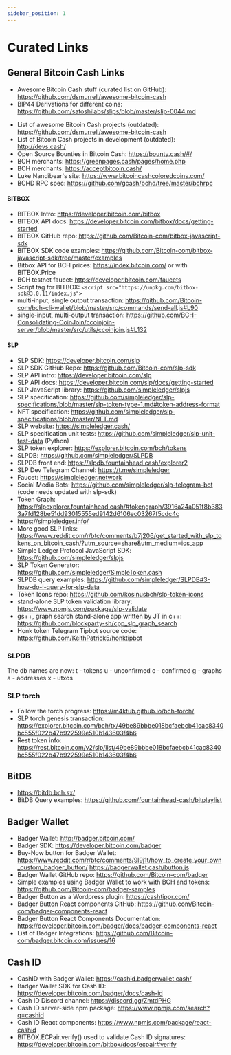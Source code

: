 ```yaml
---
sidebar_position: 1
---
```


# Curated Links

## General Bitcoin Cash Links
* Awesome Bitcoin Cash stuff (curated list on GitHub): https://github.com/dsmurrell/awesome-bitcoin-cash
* BIP44 Derivations for different coins: https://github.com/satoshilabs/slips/blob/master/slip-0044.md
- List of awesome Bitcoin Cash projects (outdated): https://github.com/dsmurrell/awesome-bitcoin-cash
- List of Bitcoin Cash projects in development (outdated): http://devs.cash/
- Open Source Bounties in Bitcoin Cash: https://bounty.cash/#/
- BCH merchants: https://greenpages.cash/pages/home.php
- BCH merchants: https://acceptbitcoin.cash/
- Luke Nandibear's site: https://www.bitcoincashcoloredcoins.com/
- BCHD RPC spec: https://github.com/gcash/bchd/tree/master/bchrpc

#### BITBOX
- BITBOX Intro: https://developer.bitcoin.com/bitbox
- BITBOX API docs: https://developer.bitcoin.com/bitbox/docs/getting-started
- BITBOX GitHub repo: https://github.com/Bitcoin-com/bitbox-javascript-sdk
- BITBOX SDK code examples: https://github.com/Bitcoin-com/bitbox-javascript-sdk/tree/master/examples
- Bitbox API for BCH prices: https://index.bitcoin.com/ or with BITBOX.Price
- BCH testnet faucet: https://developer.bitcoin.com/faucets
- Script tag for BITBOX: `<script src="https://unpkg.com/bitbox-sdk@3.0.11/index.js">`
- multi-input, single output transaction: https://github.com/Bitcoin-com/bch-cli-wallet/blob/master/src/commands/send-all.js#L90
- single-input, multi-output transaction: https://github.com/BCH-Consolidating-CoinJoin/ccoinjoin-server/blob/master/src/utils/ccoinjoin.js#L132


#### SLP
- SLP SDK: https://developer.bitcoin.com/slp
- SLP SDK GitHub Repo: https://github.com/Bitcoin-com/slp-sdk
- SLP API intro: https://developer.bitcoin.com/slp
- SLP API docs: https://developer.bitcoin.com/slp/docs/getting-started
- SLP JavaScript library: https://github.com/simpleledger/slpjs
- SLP specification: https://github.com/simpleledger/slp-specifications/blob/master/slp-token-type-1.md#token-address-format
- NFT specification: https://github.com/simpleledger/slp-specifications/blob/master/NFT.md
- SLP website: https://simpleledger.cash/
- SLP specification unit tests: https://github.com/simpleledger/slp-unit-test-data (Python)
- SLP token explorer: https://explorer.bitcoin.com/bch/tokens
- SLPDB: https://github.com/simpleledger/SLPDB
- SLPDB front end: https://slpdb.fountainhead.cash/explorer2
- SLP Dev Telegram Channel: https://t.me/simpleledger
- Faucet: https://simpleledger.network
- Social Media Bots: https://github.com/simpleledger/slp-telegram-bot (code needs updated with slp-sdk)
- Token Graph: https://slpexplorer.fountainhead.cash/#tokengraph/3916a24a051f8b3833a7fd128be51dd93015555ed9142d6106ec03267f5cdc4c
- https://simpleledger.info/
- More good SLP links: https://www.reddit.com/r/btc/comments/b7j206/get_started_with_slp_tokens_on_bitcoin_cash/?utm_source=share&utm_medium=ios_app
- Simple Ledger Protocol JavaScript SDK: https://github.com/simpleledger/slpjs
- SLP Token Generator: https://github.com/simpleledger/SimpleToken.cash
- SLPDB query examples: https://github.com/simpleledger/SLPDB#3-how-do-i-query-for-slp-data
- Token Icons repo: https://github.com/kosinusbch/slp-token-icons
- stand-alone SLP token validation library: https://www.npmjs.com/package/slp-validate
- gs++, graph search stand-alone app written by JT in c++: https://github.com/blockparty-sh/cpp_slp_graph_search
- Honk token Telegram Tipbot source code: https://github.com/KeithPatrick5/honktipbot

### SLPDB
The db names are now:
t - tokens
u - unconfirmed
c - confirmed
g - graphs
a - addresses
x - utxos

### SLP torch
- Follow the torch progress: https://m4ktub.github.io/bch-torch/
- SLP torch genesis transaction: https://explorer.bitcoin.com/bch/tx/49be89bbbe018bcfaebcb41cac8340bc555f022b47b922599e510b143603f4b6
- Rest token info: https://rest.bitcoin.com/v2/slp/list/49be89bbbe018bcfaebcb41cac8340bc555f022b47b922599e510b143603f4b6

## BitDB
- https://bitdb.bch.sx/
- BitDB Query examples: https://github.com/fountainhead-cash/bitplaylist

## Badger Wallet
- Badger Wallet: http://badger.bitcoin.com/
- Badger SDK: https://developer.bitcoin.com/badger
- Buy-Now button for Badger Wallet:
https://www.reddit.com/r/btc/comments/9l9j1t/how_to_create_your_own_custom_badger_button/
https://badgerwallet.cash/button.js
- Badger Wallet GitHub repo: https://github.com/Bitcoin-com/badger
- Simple examples using Badger Wallet to work with BCH and tokens: https://github.com/Bitcoin-com/badger-samples
- Badger Button as a Wordpress plugin: https://cashtippr.com/
- Badger Button React components GitHub: https://github.com/Bitcoin-com/badger-components-react
- Badger Button React Components Documentation: https://developer.bitcoin.com/badger/docs/badger-components-react
- List of Badger Integrations: https://github.com/Bitcoin-com/badger.bitcoin.com/issues/16

## Cash ID
- CashID with Badger Wallet: https://cashid.badgerwallet.cash/
- Badger Wallet SDK for Cash ID: https://developer.bitcoin.com/badger/docs/cash-id
- Cash ID Discord channel: https://discord.gg/ZmtdPHG
- Cash ID server-side npm package: https://www.npmjs.com/search?q=cashid
- Cash ID React components: https://www.npmjs.com/package/react-cashid
- BITBOX.ECPair.verify() used to validate Cash ID signatures: https://developer.bitcoin.com/bitbox/docs/ecpair#verify
